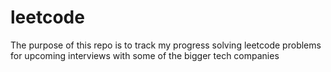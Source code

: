 # leetcode

The purpose of this repo is to track my progress solving leetcode problems for upcoming interviews with some of the bigger tech companies
